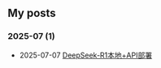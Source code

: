 ## My posts  
### **2025-07** (1)  
- 2025-07-07 [DeepSeek-R1本地+API部署](https://red-signals.github.io/2025/07/07/%E4%BA%BA%E5%B7%A5%E6%99%BA%E8%83%BD/%E6%89%A7%E8%A1%8C%E6%A1%88%E4%BE%8B/DeepSeek-R1%E6%9C%AC%E5%9C%B0+API%E9%83%A8%E7%BD%B2/)  
  
